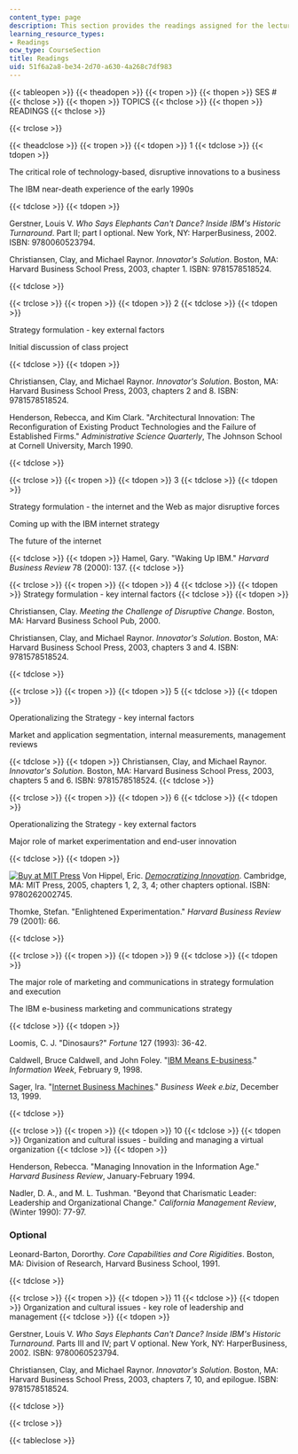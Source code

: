 ```yaml
---
content_type: page
description: This section provides the readings assigned for the lecture sessions.
learning_resource_types:
- Readings
ocw_type: CourseSection
title: Readings
uid: 51f6a2a8-be34-2d70-a630-4a268c7df983
---
```


{{< tableopen >}}
{{< theadopen >}}
{{< tropen >}}
{{< thopen >}}
SES #
{{< thclose >}}
{{< thopen >}}
TOPICS
{{< thclose >}}
{{< thopen >}}
READINGS
{{< thclose >}}

{{< trclose >}}

{{< theadclose >}}
{{< tropen >}}
{{< tdopen >}}
1
{{< tdclose >}}
{{< tdopen >}}


The critical role of technology-based, disruptive innovations to a business

The IBM near-death experience of the early 1990s


{{< tdclose >}}
{{< tdopen >}}


Gerstner, Louis V. _Who Says Elephants Can't Dance? Inside IBM's Historic Turnaround_. Part II; part I optional. New York, NY: HarperBusiness, 2002. ISBN: 9780060523794.

Christiansen, Clay, and Michael Raynor. _Innovator's Solution_. Boston, MA: Harvard Business School Press, 2003, chapter 1. ISBN: 9781578518524.


{{< tdclose >}}

{{< trclose >}}
{{< tropen >}}
{{< tdopen >}}
2
{{< tdclose >}}
{{< tdopen >}}


Strategy formulation - key external factors

Initial discussion of class project


{{< tdclose >}}
{{< tdopen >}}


Christiansen, Clay, and Michael Raynor. _Innovator's Solution_. Boston, MA: Harvard Business School Press, 2003, chapters 2 and 8. ISBN: 9781578518524.

Henderson, Rebecca, and Kim Clark. "Architectural Innovation: The Reconfiguration of Existing Product Technologies and the Failure of Established Firms." _Administrative Science Quarterly_, The Johnson School at Cornell University, March 1990.


{{< tdclose >}}

{{< trclose >}}
{{< tropen >}}
{{< tdopen >}}
3
{{< tdclose >}}
{{< tdopen >}}


Strategy formulation - the internet and the Web as major disruptive forces

Coming up with the IBM internet strategy

The future of the internet


{{< tdclose >}}
{{< tdopen >}}
Hamel, Gary. "Waking Up IBM." _Harvard Business Review_ 78 (2000): 137.
{{< tdclose >}}

{{< trclose >}}
{{< tropen >}}
{{< tdopen >}}
4
{{< tdclose >}}
{{< tdopen >}}
Strategy formulation - key internal factors
{{< tdclose >}}
{{< tdopen >}}


Christiansen, Clay. _Meeting the Challenge of Disruptive Change_. Boston, MA: Harvard Business School Pub, 2000.

Christiansen, Clay, and Michael Raynor. _Innovator's Solution_. Boston, MA: Harvard Business School Press, 2003, chapters 3 and 4. ISBN: 9781578518524.


{{< tdclose >}}

{{< trclose >}}
{{< tropen >}}
{{< tdopen >}}
5
{{< tdclose >}}
{{< tdopen >}}


Operationalizing the Strategy - key internal factors

Market and application segmentation, internal measurements, management reviews


{{< tdclose >}}
{{< tdopen >}}
Christiansen, Clay, and Michael Raynor. _Innovator's Solution_. Boston, MA: Harvard Business School Press, 2003, chapters 5 and 6. ISBN: 9781578518524.
{{< tdclose >}}

{{< trclose >}}
{{< tropen >}}
{{< tdopen >}}
6
{{< tdclose >}}
{{< tdopen >}}


Operationalizing the Strategy - key external factors

Major role of market experimentation and end-user innovation


{{< tdclose >}}
{{< tdopen >}}


[![Buy at MIT Press](/images/mp_logo.gif)](https://mitpress.mit.edu/9780262002745) Von Hippel, Eric. [_Democratizing Innovation_](https://mitpress.mit.edu/9780262002745). Cambridge, MA: MIT Press, 2005, chapters 1, 2, 3, 4; other chapters optional. ISBN: 9780262002745.

Thomke, Stefan. "Enlightened Experimentation." _Harvard Business Review_ 79 (2001): 66.


{{< tdclose >}}

{{< trclose >}}
{{< tropen >}}
{{< tdopen >}}
9
{{< tdclose >}}
{{< tdopen >}}


The major role of marketing and communications in strategy formulation and execution

The IBM e-business marketing and communications strategy


{{< tdclose >}}
{{< tdopen >}}


Loomis, C. J. "Dinosaurs?" _Fortune_ 127 (1993): 36-42.

Caldwell, Bruce Caldwell, and John Foley. "[IBM Means E-business](http://www-03.ibm.com/ibm/history/ibm100/us/en/icons/ebusiness/transform/)." _Information Week_, February 9, 1998.

Sager, Ira. "[Internet Business Machines](http://www.businessweek.com/1999/99_50/b3659002.htm)." _Business Week e.biz_, December 13, 1999.


{{< tdclose >}}

{{< trclose >}}
{{< tropen >}}
{{< tdopen >}}
10
{{< tdclose >}}
{{< tdopen >}}
Organization and cultural issues - building and managing a virtual organization
{{< tdclose >}}
{{< tdopen >}}


Henderson, Rebecca. "Managing Innovation in the Information Age." _Harvard Business Review_, January-February 1994.

Nadler, D. A., and M. L. Tushman. "Beyond that Charismatic Leader: Leadership and Organizational Change." _California Management Review_, (Winter 1990): 77-97.

### Optional

Leonard-Barton, Dororthy. _Core Capabilities and Core Rigidities_. Boston, MA: Division of Research, Harvard Business School, 1991.


{{< tdclose >}}

{{< trclose >}}
{{< tropen >}}
{{< tdopen >}}
11
{{< tdclose >}}
{{< tdopen >}}
Organization and cultural issues - key role of leadership and management
{{< tdclose >}}
{{< tdopen >}}


Gerstner, Louis V. _Who Says Elephants Can't Dance? Inside IBM's Historic Turnaround_. Parts III and IV; part V optional. New York, NY: HarperBusiness, 2002. ISBN: 9780060523794.

Christiansen, Clay, and Michael Raynor. _Innovator's Solution_. Boston, MA: Harvard Business School Press, 2003, chapters 7, 10, and epilogue. ISBN: 9781578518524.


{{< tdclose >}}

{{< trclose >}}

{{< tableclose >}}